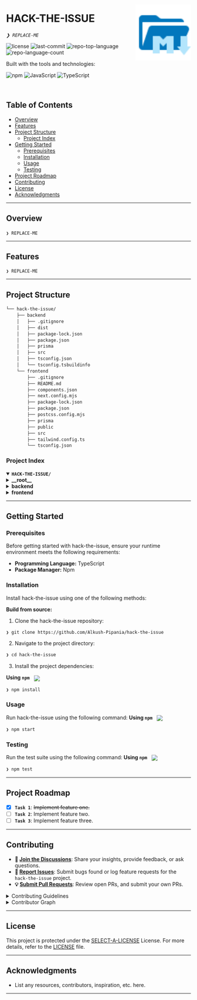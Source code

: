 <div align="left" style="position: relative;">
<img src="https://raw.githubusercontent.com/PKief/vscode-material-icon-theme/ec559a9f6bfd399b82bb44393651661b08aaf7ba/icons/folder-markdown-open.svg" align="right" width="30%" style="margin: -20px 0 0 20px;">
<h1>HACK-THE-ISSUE</h1>
<p align="left">
	<em><code>❯ REPLACE-ME</code></em>
</p>
<p align="left">
	<img src="https://img.shields.io/github/license/Alkush-Pipania/hack-the-issue?style=flat&logo=opensourceinitiative&logoColor=white&color=0080ff" alt="license">
	<img src="https://img.shields.io/github/last-commit/Alkush-Pipania/hack-the-issue?style=flat&logo=git&logoColor=white&color=0080ff" alt="last-commit">
	<img src="https://img.shields.io/github/languages/top/Alkush-Pipania/hack-the-issue?style=flat&color=0080ff" alt="repo-top-language">
	<img src="https://img.shields.io/github/languages/count/Alkush-Pipania/hack-the-issue?style=flat&color=0080ff" alt="repo-language-count">
</p>
<p align="left">Built with the tools and technologies:</p>
<p align="left">
	<img src="https://img.shields.io/badge/npm-CB3837.svg?style=flat&logo=npm&logoColor=white" alt="npm">
	<img src="https://img.shields.io/badge/JavaScript-F7DF1E.svg?style=flat&logo=JavaScript&logoColor=black" alt="JavaScript">
	<img src="https://img.shields.io/badge/TypeScript-3178C6.svg?style=flat&logo=TypeScript&logoColor=white" alt="TypeScript">
</p>
</div>
<br clear="right">

##  Table of Contents

- [ Overview](#-overview)
- [ Features](#-features)
- [ Project Structure](#-project-structure)
  - [ Project Index](#-project-index)
- [ Getting Started](#-getting-started)
  - [ Prerequisites](#-prerequisites)
  - [ Installation](#-installation)
  - [ Usage](#-usage)
  - [ Testing](#-testing)
- [ Project Roadmap](#-project-roadmap)
- [ Contributing](#-contributing)
- [ License](#-license)
- [ Acknowledgments](#-acknowledgments)

---

##  Overview

<code>❯ REPLACE-ME</code>

---

##  Features

<code>❯ REPLACE-ME</code>

---

##  Project Structure

```sh
└── hack-the-issue/
    ├── backend
    │   ├── .gitignore
    │   ├── dist
    │   ├── package-lock.json
    │   ├── package.json
    │   ├── prisma
    │   ├── src
    │   ├── tsconfig.json
    │   └── tsconfig.tsbuildinfo
    └── frontend
        ├── .gitignore
        ├── README.md
        ├── components.json
        ├── next.config.mjs
        ├── package-lock.json
        ├── package.json
        ├── postcss.config.mjs
        ├── prisma
        ├── public
        ├── src
        ├── tailwind.config.ts
        └── tsconfig.json
```


###  Project Index
<details open>
	<summary><b><code>HACK-THE-ISSUE/</code></b></summary>
	<details> <!-- __root__ Submodule -->
		<summary><b>__root__</b></summary>
		<blockquote>
			<table>
			</table>
		</blockquote>
	</details>
	<details> <!-- backend Submodule -->
		<summary><b>backend</b></summary>
		<blockquote>
			<table>
			<tr>
				<td><b><a href='https://github.com/Alkush-Pipania/hack-the-issue/blob/master/backend/package-lock.json'>package-lock.json</a></b></td>
				<td><code>❯ REPLACE-ME</code></td>
			</tr>
			<tr>
				<td><b><a href='https://github.com/Alkush-Pipania/hack-the-issue/blob/master/backend/tsconfig.json'>tsconfig.json</a></b></td>
				<td><code>❯ REPLACE-ME</code></td>
			</tr>
			<tr>
				<td><b><a href='https://github.com/Alkush-Pipania/hack-the-issue/blob/master/backend/package.json'>package.json</a></b></td>
				<td><code>❯ REPLACE-ME</code></td>
			</tr>
			<tr>
				<td><b><a href='https://github.com/Alkush-Pipania/hack-the-issue/blob/master/backend/tsconfig.tsbuildinfo'>tsconfig.tsbuildinfo</a></b></td>
				<td><code>❯ REPLACE-ME</code></td>
			</tr>
			</table>
			<details>
				<summary><b>src</b></summary>
				<blockquote>
					<table>
					<tr>
						<td><b><a href='https://github.com/Alkush-Pipania/hack-the-issue/blob/master/backend/src/index.ts'>index.ts</a></b></td>
						<td><code>❯ REPLACE-ME</code></td>
					</tr>
					</table>
					<details>
						<summary><b>types</b></summary>
						<blockquote>
							<table>
							<tr>
								<td><b><a href='https://github.com/Alkush-Pipania/hack-the-issue/blob/master/backend/src/types/zod.ts'>zod.ts</a></b></td>
								<td><code>❯ REPLACE-ME</code></td>
							</tr>
							</table>
						</blockquote>
					</details>
					<details>
						<summary><b>lib</b></summary>
						<blockquote>
							<table>
							<tr>
								<td><b><a href='https://github.com/Alkush-Pipania/hack-the-issue/blob/master/backend/src/lib/prisma.ts'>prisma.ts</a></b></td>
								<td><code>❯ REPLACE-ME</code></td>
							</tr>
							</table>
						</blockquote>
					</details>
					<details>
						<summary><b>auth</b></summary>
						<blockquote>
							<table>
							<tr>
								<td><b><a href='https://github.com/Alkush-Pipania/hack-the-issue/blob/master/backend/src/auth/authentication.ts'>authentication.ts</a></b></td>
								<td><code>❯ REPLACE-ME</code></td>
							</tr>
							</table>
						</blockquote>
					</details>
					<details>
						<summary><b>routes</b></summary>
						<blockquote>
							<table>
							<tr>
								<td><b><a href='https://github.com/Alkush-Pipania/hack-the-issue/blob/master/backend/src/routes/SearchBooks.ts'>SearchBooks.ts</a></b></td>
								<td><code>❯ REPLACE-ME</code></td>
							</tr>
							<tr>
								<td><b><a href='https://github.com/Alkush-Pipania/hack-the-issue/blob/master/backend/src/routes/IssueBook.ts'>IssueBook.ts</a></b></td>
								<td><code>❯ REPLACE-ME</code></td>
							</tr>
							<tr>
								<td><b><a href='https://github.com/Alkush-Pipania/hack-the-issue/blob/master/backend/src/routes/chat.ts'>chat.ts</a></b></td>
								<td><code>❯ REPLACE-ME</code></td>
							</tr>
							<tr>
								<td><b><a href='https://github.com/Alkush-Pipania/hack-the-issue/blob/master/backend/src/routes/userdetails.ts'>userdetails.ts</a></b></td>
								<td><code>❯ REPLACE-ME</code></td>
							</tr>
							<tr>
								<td><b><a href='https://github.com/Alkush-Pipania/hack-the-issue/blob/master/backend/src/routes/overview.ts'>overview.ts</a></b></td>
								<td><code>❯ REPLACE-ME</code></td>
							</tr>
							<tr>
								<td><b><a href='https://github.com/Alkush-Pipania/hack-the-issue/blob/master/backend/src/routes/addBooks.ts'>addBooks.ts</a></b></td>
								<td><code>❯ REPLACE-ME</code></td>
							</tr>
							</table>
							<details>
								<summary><b>admin</b></summary>
								<blockquote>
									<table>
									<tr>
										<td><b><a href='https://github.com/Alkush-Pipania/hack-the-issue/blob/master/backend/src/routes/admin/signin.ts'>signin.ts</a></b></td>
										<td><code>❯ REPLACE-ME</code></td>
									</tr>
									<tr>
										<td><b><a href='https://github.com/Alkush-Pipania/hack-the-issue/blob/master/backend/src/routes/admin/addStaff.ts'>addStaff.ts</a></b></td>
										<td><code>❯ REPLACE-ME</code></td>
									</tr>
									</table>
								</blockquote>
							</details>
						</blockquote>
					</details>
					<details>
						<summary><b>services</b></summary>
						<blockquote>
							<table>
							<tr>
								<td><b><a href='https://github.com/Alkush-Pipania/hack-the-issue/blob/master/backend/src/services/service.addBook.ts'>service.addBook.ts</a></b></td>
								<td><code>❯ REPLACE-ME</code></td>
							</tr>
							<tr>
								<td><b><a href='https://github.com/Alkush-Pipania/hack-the-issue/blob/master/backend/src/services/helper.ts'>helper.ts</a></b></td>
								<td><code>❯ REPLACE-ME</code></td>
							</tr>
							<tr>
								<td><b><a href='https://github.com/Alkush-Pipania/hack-the-issue/blob/master/backend/src/services/chatbot-service.ts'>chatbot-service.ts</a></b></td>
								<td><code>❯ REPLACE-ME</code></td>
							</tr>
							</table>
						</blockquote>
					</details>
					<details>
						<summary><b>environment</b></summary>
						<blockquote>
							<table>
							<tr>
								<td><b><a href='https://github.com/Alkush-Pipania/hack-the-issue/blob/master/backend/src/environment/model.ts'>model.ts</a></b></td>
								<td><code>❯ REPLACE-ME</code></td>
							</tr>
							<tr>
								<td><b><a href='https://github.com/Alkush-Pipania/hack-the-issue/blob/master/backend/src/environment/chatmodel.ts'>chatmodel.ts</a></b></td>
								<td><code>❯ REPLACE-ME</code></td>
							</tr>
							</table>
						</blockquote>
					</details>
				</blockquote>
			</details>
			<details>
				<summary><b>prisma</b></summary>
				<blockquote>
					<table>
					<tr>
						<td><b><a href='https://github.com/Alkush-Pipania/hack-the-issue/blob/master/backend/prisma/schema.prisma'>schema.prisma</a></b></td>
						<td><code>❯ REPLACE-ME</code></td>
					</tr>
					</table>
				</blockquote>
			</details>
		</blockquote>
	</details>
	<details> <!-- frontend Submodule -->
		<summary><b>frontend</b></summary>
		<blockquote>
			<table>
			<tr>
				<td><b><a href='https://github.com/Alkush-Pipania/hack-the-issue/blob/master/frontend/next.config.mjs'>next.config.mjs</a></b></td>
				<td><code>❯ REPLACE-ME</code></td>
			</tr>
			<tr>
				<td><b><a href='https://github.com/Alkush-Pipania/hack-the-issue/blob/master/frontend/package-lock.json'>package-lock.json</a></b></td>
				<td><code>❯ REPLACE-ME</code></td>
			</tr>
			<tr>
				<td><b><a href='https://github.com/Alkush-Pipania/hack-the-issue/blob/master/frontend/tsconfig.json'>tsconfig.json</a></b></td>
				<td><code>❯ REPLACE-ME</code></td>
			</tr>
			<tr>
				<td><b><a href='https://github.com/Alkush-Pipania/hack-the-issue/blob/master/frontend/postcss.config.mjs'>postcss.config.mjs</a></b></td>
				<td><code>❯ REPLACE-ME</code></td>
			</tr>
			<tr>
				<td><b><a href='https://github.com/Alkush-Pipania/hack-the-issue/blob/master/frontend/package.json'>package.json</a></b></td>
				<td><code>❯ REPLACE-ME</code></td>
			</tr>
			<tr>
				<td><b><a href='https://github.com/Alkush-Pipania/hack-the-issue/blob/master/frontend/components.json'>components.json</a></b></td>
				<td><code>❯ REPLACE-ME</code></td>
			</tr>
			<tr>
				<td><b><a href='https://github.com/Alkush-Pipania/hack-the-issue/blob/master/frontend/tailwind.config.ts'>tailwind.config.ts</a></b></td>
				<td><code>❯ REPLACE-ME</code></td>
			</tr>
			</table>
			<details>
				<summary><b>src</b></summary>
				<blockquote>
					<details>
						<summary><b>lib</b></summary>
						<blockquote>
							<table>
							<tr>
								<td><b><a href='https://github.com/Alkush-Pipania/hack-the-issue/blob/master/frontend/src/lib/utils.ts'>utils.ts</a></b></td>
								<td><code>❯ REPLACE-ME</code></td>
							</tr>
							<tr>
								<td><b><a href='https://github.com/Alkush-Pipania/hack-the-issue/blob/master/frontend/src/lib/prisma.ts'>prisma.ts</a></b></td>
								<td><code>❯ REPLACE-ME</code></td>
							</tr>
							</table>
							<details>
								<summary><b>store</b></summary>
								<blockquote>
									<table>
									<tr>
										<td><b><a href='https://github.com/Alkush-Pipania/hack-the-issue/blob/master/frontend/src/lib/store/chat.ts'>chat.ts</a></b></td>
										<td><code>❯ REPLACE-ME</code></td>
									</tr>
									</table>
								</blockquote>
							</details>
						</blockquote>
					</details>
					<details>
						<summary><b>components</b></summary>
						<blockquote>
							<details>
								<summary><b>chatbot</b></summary>
								<blockquote>
									<table>
									<tr>
										<td><b><a href='https://github.com/Alkush-Pipania/hack-the-issue/blob/master/frontend/src/components/chatbot/StructuredResponse.tsx'>StructuredResponse.tsx</a></b></td>
										<td><code>❯ REPLACE-ME</code></td>
									</tr>
									<tr>
										<td><b><a href='https://github.com/Alkush-Pipania/hack-the-issue/blob/master/frontend/src/components/chatbot/Chatcomponent.tsx'>Chatcomponent.tsx</a></b></td>
										<td><code>❯ REPLACE-ME</code></td>
									</tr>
									<tr>
										<td><b><a href='https://github.com/Alkush-Pipania/hack-the-issue/blob/master/frontend/src/components/chatbot/MessageItem.tsx'>MessageItem.tsx</a></b></td>
										<td><code>❯ REPLACE-ME</code></td>
									</tr>
									<tr>
										<td><b><a href='https://github.com/Alkush-Pipania/hack-the-issue/blob/master/frontend/src/components/chatbot/LoadingMessage.tsx'>LoadingMessage.tsx</a></b></td>
										<td><code>❯ REPLACE-ME</code></td>
									</tr>
									<tr>
										<td><b><a href='https://github.com/Alkush-Pipania/hack-the-issue/blob/master/frontend/src/components/chatbot/Input-Box.tsx'>Input-Box.tsx</a></b></td>
										<td><code>❯ REPLACE-ME</code></td>
									</tr>
									<tr>
										<td><b><a href='https://github.com/Alkush-Pipania/hack-the-issue/blob/master/frontend/src/components/chatbot/ScrollButton.tsx'>ScrollButton.tsx</a></b></td>
										<td><code>❯ REPLACE-ME</code></td>
									</tr>
									</table>
								</blockquote>
							</details>
							<details>
								<summary><b>books</b></summary>
								<blockquote>
									<table>
									<tr>
										<td><b><a href='https://github.com/Alkush-Pipania/hack-the-issue/blob/master/frontend/src/components/books/BookForm.tsx'>BookForm.tsx</a></b></td>
										<td><code>❯ REPLACE-ME</code></td>
									</tr>
									</table>
									<details>
										<summary><b>table</b></summary>
										<blockquote>
											<table>
											<tr>
												<td><b><a href='https://github.com/Alkush-Pipania/hack-the-issue/blob/master/frontend/src/components/books/table/BookSearchTable.tsx'>BookSearchTable.tsx</a></b></td>
												<td><code>❯ REPLACE-ME</code></td>
											</tr>
											</table>
										</blockquote>
									</details>
								</blockquote>
							</details>
							<details>
								<summary><b>dashboard</b></summary>
								<blockquote>
									<table>
									<tr>
										<td><b><a href='https://github.com/Alkush-Pipania/hack-the-issue/blob/master/frontend/src/components/dashboard/mockdata.ts'>mockdata.ts</a></b></td>
										<td><code>❯ REPLACE-ME</code></td>
									</tr>
									<tr>
										<td><b><a href='https://github.com/Alkush-Pipania/hack-the-issue/blob/master/frontend/src/components/dashboard/UserStatusCard.tsx'>UserStatusCard.tsx</a></b></td>
										<td><code>❯ REPLACE-ME</code></td>
									</tr>
									<tr>
										<td><b><a href='https://github.com/Alkush-Pipania/hack-the-issue/blob/master/frontend/src/components/dashboard/DashboardStatus.tsx'>DashboardStatus.tsx</a></b></td>
										<td><code>❯ REPLACE-ME</code></td>
									</tr>
									</table>
								</blockquote>
							</details>
							<details>
								<summary><b>issuebooks</b></summary>
								<blockquote>
									<table>
									<tr>
										<td><b><a href='https://github.com/Alkush-Pipania/hack-the-issue/blob/master/frontend/src/components/issuebooks/IssueBookForm.tsx'>IssueBookForm.tsx</a></b></td>
										<td><code>❯ REPLACE-ME</code></td>
									</tr>
									</table>
								</blockquote>
							</details>
							<details>
								<summary><b>admin</b></summary>
								<blockquote>
									<table>
									<tr>
										<td><b><a href='https://github.com/Alkush-Pipania/hack-the-issue/blob/master/frontend/src/components/admin/AppSidebar.tsx'>AppSidebar.tsx</a></b></td>
										<td><code>❯ REPLACE-ME</code></td>
									</tr>
									<tr>
										<td><b><a href='https://github.com/Alkush-Pipania/hack-the-issue/blob/master/frontend/src/components/admin/Navbar.tsx'>Navbar.tsx</a></b></td>
										<td><code>❯ REPLACE-ME</code></td>
									</tr>
									<tr>
										<td><b><a href='https://github.com/Alkush-Pipania/hack-the-issue/blob/master/frontend/src/components/admin/AdminPanel.tsx'>AdminPanel.tsx</a></b></td>
										<td><code>❯ REPLACE-ME</code></td>
									</tr>
									</table>
								</blockquote>
							</details>
							<details>
								<summary><b>ui</b></summary>
								<blockquote>
									<table>
									<tr>
										<td><b><a href='https://github.com/Alkush-Pipania/hack-the-issue/blob/master/frontend/src/components/ui/context-menu.tsx'>context-menu.tsx</a></b></td>
										<td><code>❯ REPLACE-ME</code></td>
									</tr>
									<tr>
										<td><b><a href='https://github.com/Alkush-Pipania/hack-the-issue/blob/master/frontend/src/components/ui/accordion.tsx'>accordion.tsx</a></b></td>
										<td><code>❯ REPLACE-ME</code></td>
									</tr>
									<tr>
										<td><b><a href='https://github.com/Alkush-Pipania/hack-the-issue/blob/master/frontend/src/components/ui/alert-dialog.tsx'>alert-dialog.tsx</a></b></td>
										<td><code>❯ REPLACE-ME</code></td>
									</tr>
									<tr>
										<td><b><a href='https://github.com/Alkush-Pipania/hack-the-issue/blob/master/frontend/src/components/ui/radio-group.tsx'>radio-group.tsx</a></b></td>
										<td><code>❯ REPLACE-ME</code></td>
									</tr>
									<tr>
										<td><b><a href='https://github.com/Alkush-Pipania/hack-the-issue/blob/master/frontend/src/components/ui/checkbox.tsx'>checkbox.tsx</a></b></td>
										<td><code>❯ REPLACE-ME</code></td>
									</tr>
									<tr>
										<td><b><a href='https://github.com/Alkush-Pipania/hack-the-issue/blob/master/frontend/src/components/ui/input-otp.tsx'>input-otp.tsx</a></b></td>
										<td><code>❯ REPLACE-ME</code></td>
									</tr>
									<tr>
										<td><b><a href='https://github.com/Alkush-Pipania/hack-the-issue/blob/master/frontend/src/components/ui/sheet.tsx'>sheet.tsx</a></b></td>
										<td><code>❯ REPLACE-ME</code></td>
									</tr>
									<tr>
										<td><b><a href='https://github.com/Alkush-Pipania/hack-the-issue/blob/master/frontend/src/components/ui/progress.tsx'>progress.tsx</a></b></td>
										<td><code>❯ REPLACE-ME</code></td>
									</tr>
									<tr>
										<td><b><a href='https://github.com/Alkush-Pipania/hack-the-issue/blob/master/frontend/src/components/ui/badge.tsx'>badge.tsx</a></b></td>
										<td><code>❯ REPLACE-ME</code></td>
									</tr>
									<tr>
										<td><b><a href='https://github.com/Alkush-Pipania/hack-the-issue/blob/master/frontend/src/components/ui/breadcrumb.tsx'>breadcrumb.tsx</a></b></td>
										<td><code>❯ REPLACE-ME</code></td>
									</tr>
									<tr>
										<td><b><a href='https://github.com/Alkush-Pipania/hack-the-issue/blob/master/frontend/src/components/ui/sidebar.tsx'>sidebar.tsx</a></b></td>
										<td><code>❯ REPLACE-ME</code></td>
									</tr>
									<tr>
										<td><b><a href='https://github.com/Alkush-Pipania/hack-the-issue/blob/master/frontend/src/components/ui/pagination.tsx'>pagination.tsx</a></b></td>
										<td><code>❯ REPLACE-ME</code></td>
									</tr>
									<tr>
										<td><b><a href='https://github.com/Alkush-Pipania/hack-the-issue/blob/master/frontend/src/components/ui/label.tsx'>label.tsx</a></b></td>
										<td><code>❯ REPLACE-ME</code></td>
									</tr>
									<tr>
										<td><b><a href='https://github.com/Alkush-Pipania/hack-the-issue/blob/master/frontend/src/components/ui/scroll-area.tsx'>scroll-area.tsx</a></b></td>
										<td><code>❯ REPLACE-ME</code></td>
									</tr>
									<tr>
										<td><b><a href='https://github.com/Alkush-Pipania/hack-the-issue/blob/master/frontend/src/components/ui/input.tsx'>input.tsx</a></b></td>
										<td><code>❯ REPLACE-ME</code></td>
									</tr>
									<tr>
										<td><b><a href='https://github.com/Alkush-Pipania/hack-the-issue/blob/master/frontend/src/components/ui/textarea.tsx'>textarea.tsx</a></b></td>
										<td><code>❯ REPLACE-ME</code></td>
									</tr>
									<tr>
										<td><b><a href='https://github.com/Alkush-Pipania/hack-the-issue/blob/master/frontend/src/components/ui/separator.tsx'>separator.tsx</a></b></td>
										<td><code>❯ REPLACE-ME</code></td>
									</tr>
									<tr>
										<td><b><a href='https://github.com/Alkush-Pipania/hack-the-issue/blob/master/frontend/src/components/ui/toggle-group.tsx'>toggle-group.tsx</a></b></td>
										<td><code>❯ REPLACE-ME</code></td>
									</tr>
									<tr>
										<td><b><a href='https://github.com/Alkush-Pipania/hack-the-issue/blob/master/frontend/src/components/ui/command.tsx'>command.tsx</a></b></td>
										<td><code>❯ REPLACE-ME</code></td>
									</tr>
									<tr>
										<td><b><a href='https://github.com/Alkush-Pipania/hack-the-issue/blob/master/frontend/src/components/ui/popover.tsx'>popover.tsx</a></b></td>
										<td><code>❯ REPLACE-ME</code></td>
									</tr>
									<tr>
										<td><b><a href='https://github.com/Alkush-Pipania/hack-the-issue/blob/master/frontend/src/components/ui/slider.tsx'>slider.tsx</a></b></td>
										<td><code>❯ REPLACE-ME</code></td>
									</tr>
									<tr>
										<td><b><a href='https://github.com/Alkush-Pipania/hack-the-issue/blob/master/frontend/src/components/ui/form.tsx'>form.tsx</a></b></td>
										<td><code>❯ REPLACE-ME</code></td>
									</tr>
									<tr>
										<td><b><a href='https://github.com/Alkush-Pipania/hack-the-issue/blob/master/frontend/src/components/ui/select.tsx'>select.tsx</a></b></td>
										<td><code>❯ REPLACE-ME</code></td>
									</tr>
									<tr>
										<td><b><a href='https://github.com/Alkush-Pipania/hack-the-issue/blob/master/frontend/src/components/ui/button.tsx'>button.tsx</a></b></td>
										<td><code>❯ REPLACE-ME</code></td>
									</tr>
									<tr>
										<td><b><a href='https://github.com/Alkush-Pipania/hack-the-issue/blob/master/frontend/src/components/ui/drawer.tsx'>drawer.tsx</a></b></td>
										<td><code>❯ REPLACE-ME</code></td>
									</tr>
									<tr>
										<td><b><a href='https://github.com/Alkush-Pipania/hack-the-issue/blob/master/frontend/src/components/ui/toggle.tsx'>toggle.tsx</a></b></td>
										<td><code>❯ REPLACE-ME</code></td>
									</tr>
									<tr>
										<td><b><a href='https://github.com/Alkush-Pipania/hack-the-issue/blob/master/frontend/src/components/ui/dialog.tsx'>dialog.tsx</a></b></td>
										<td><code>❯ REPLACE-ME</code></td>
									</tr>
									<tr>
										<td><b><a href='https://github.com/Alkush-Pipania/hack-the-issue/blob/master/frontend/src/components/ui/alert.tsx'>alert.tsx</a></b></td>
										<td><code>❯ REPLACE-ME</code></td>
									</tr>
									<tr>
										<td><b><a href='https://github.com/Alkush-Pipania/hack-the-issue/blob/master/frontend/src/components/ui/carousel.tsx'>carousel.tsx</a></b></td>
										<td><code>❯ REPLACE-ME</code></td>
									</tr>
									<tr>
										<td><b><a href='https://github.com/Alkush-Pipania/hack-the-issue/blob/master/frontend/src/components/ui/navigation-menu.tsx'>navigation-menu.tsx</a></b></td>
										<td><code>❯ REPLACE-ME</code></td>
									</tr>
									<tr>
										<td><b><a href='https://github.com/Alkush-Pipania/hack-the-issue/blob/master/frontend/src/components/ui/table.tsx'>table.tsx</a></b></td>
										<td><code>❯ REPLACE-ME</code></td>
									</tr>
									<tr>
										<td><b><a href='https://github.com/Alkush-Pipania/hack-the-issue/blob/master/frontend/src/components/ui/tabs.tsx'>tabs.tsx</a></b></td>
										<td><code>❯ REPLACE-ME</code></td>
									</tr>
									<tr>
										<td><b><a href='https://github.com/Alkush-Pipania/hack-the-issue/blob/master/frontend/src/components/ui/skeleton.tsx'>skeleton.tsx</a></b></td>
										<td><code>❯ REPLACE-ME</code></td>
									</tr>
									<tr>
										<td><b><a href='https://github.com/Alkush-Pipania/hack-the-issue/blob/master/frontend/src/components/ui/switch.tsx'>switch.tsx</a></b></td>
										<td><code>❯ REPLACE-ME</code></td>
									</tr>
									<tr>
										<td><b><a href='https://github.com/Alkush-Pipania/hack-the-issue/blob/master/frontend/src/components/ui/dropdown-menu.tsx'>dropdown-menu.tsx</a></b></td>
										<td><code>❯ REPLACE-ME</code></td>
									</tr>
									<tr>
										<td><b><a href='https://github.com/Alkush-Pipania/hack-the-issue/blob/master/frontend/src/components/ui/collapsible.tsx'>collapsible.tsx</a></b></td>
										<td><code>❯ REPLACE-ME</code></td>
									</tr>
									<tr>
										<td><b><a href='https://github.com/Alkush-Pipania/hack-the-issue/blob/master/frontend/src/components/ui/menubar.tsx'>menubar.tsx</a></b></td>
										<td><code>❯ REPLACE-ME</code></td>
									</tr>
									<tr>
										<td><b><a href='https://github.com/Alkush-Pipania/hack-the-issue/blob/master/frontend/src/components/ui/resizable.tsx'>resizable.tsx</a></b></td>
										<td><code>❯ REPLACE-ME</code></td>
									</tr>
									<tr>
										<td><b><a href='https://github.com/Alkush-Pipania/hack-the-issue/blob/master/frontend/src/components/ui/chart.tsx'>chart.tsx</a></b></td>
										<td><code>❯ REPLACE-ME</code></td>
									</tr>
									<tr>
										<td><b><a href='https://github.com/Alkush-Pipania/hack-the-issue/blob/master/frontend/src/components/ui/avatar.tsx'>avatar.tsx</a></b></td>
										<td><code>❯ REPLACE-ME</code></td>
									</tr>
									<tr>
										<td><b><a href='https://github.com/Alkush-Pipania/hack-the-issue/blob/master/frontend/src/components/ui/hover-card.tsx'>hover-card.tsx</a></b></td>
										<td><code>❯ REPLACE-ME</code></td>
									</tr>
									<tr>
										<td><b><a href='https://github.com/Alkush-Pipania/hack-the-issue/blob/master/frontend/src/components/ui/aspect-ratio.tsx'>aspect-ratio.tsx</a></b></td>
										<td><code>❯ REPLACE-ME</code></td>
									</tr>
									<tr>
										<td><b><a href='https://github.com/Alkush-Pipania/hack-the-issue/blob/master/frontend/src/components/ui/calendar.tsx'>calendar.tsx</a></b></td>
										<td><code>❯ REPLACE-ME</code></td>
									</tr>
									<tr>
										<td><b><a href='https://github.com/Alkush-Pipania/hack-the-issue/blob/master/frontend/src/components/ui/tooltip.tsx'>tooltip.tsx</a></b></td>
										<td><code>❯ REPLACE-ME</code></td>
									</tr>
									<tr>
										<td><b><a href='https://github.com/Alkush-Pipania/hack-the-issue/blob/master/frontend/src/components/ui/sonner.tsx'>sonner.tsx</a></b></td>
										<td><code>❯ REPLACE-ME</code></td>
									</tr>
									<tr>
										<td><b><a href='https://github.com/Alkush-Pipania/hack-the-issue/blob/master/frontend/src/components/ui/card.tsx'>card.tsx</a></b></td>
										<td><code>❯ REPLACE-ME</code></td>
									</tr>
									</table>
								</blockquote>
							</details>
						</blockquote>
					</details>
					<details>
						<summary><b>hooks</b></summary>
						<blockquote>
							<table>
							<tr>
								<td><b><a href='https://github.com/Alkush-Pipania/hack-the-issue/blob/master/frontend/src/hooks/use-mobile.tsx'>use-mobile.tsx</a></b></td>
								<td><code>❯ REPLACE-ME</code></td>
							</tr>
							</table>
						</blockquote>
					</details>
					<details>
						<summary><b>action</b></summary>
						<blockquote>
							<table>
							<tr>
								<td><b><a href='https://github.com/Alkush-Pipania/hack-the-issue/blob/master/frontend/src/action/db.ts'>db.ts</a></b></td>
								<td><code>❯ REPLACE-ME</code></td>
							</tr>
							</table>
						</blockquote>
					</details>
					<details>
						<summary><b>app</b></summary>
						<blockquote>
							<table>
							<tr>
								<td><b><a href='https://github.com/Alkush-Pipania/hack-the-issue/blob/master/frontend/src/app/layout.tsx'>layout.tsx</a></b></td>
								<td><code>❯ REPLACE-ME</code></td>
							</tr>
							<tr>
								<td><b><a href='https://github.com/Alkush-Pipania/hack-the-issue/blob/master/frontend/src/app/globals.css'>globals.css</a></b></td>
								<td><code>❯ REPLACE-ME</code></td>
							</tr>
							<tr>
								<td><b><a href='https://github.com/Alkush-Pipania/hack-the-issue/blob/master/frontend/src/app/page.tsx'>page.tsx</a></b></td>
								<td><code>❯ REPLACE-ME</code></td>
							</tr>
							</table>
							<details>
								<summary><b>chatbot</b></summary>
								<blockquote>
									<table>
									<tr>
										<td><b><a href='https://github.com/Alkush-Pipania/hack-the-issue/blob/master/frontend/src/app/chatbot/layout.tsx'>layout.tsx</a></b></td>
										<td><code>❯ REPLACE-ME</code></td>
									</tr>
									<tr>
										<td><b><a href='https://github.com/Alkush-Pipania/hack-the-issue/blob/master/frontend/src/app/chatbot/page.tsx'>page.tsx</a></b></td>
										<td><code>❯ REPLACE-ME</code></td>
									</tr>
									</table>
								</blockquote>
							</details>
							<details>
								<summary><b>(admin)</b></summary>
								<blockquote>
									<table>
									<tr>
										<td><b><a href='https://github.com/Alkush-Pipania/hack-the-issue/blob/master/frontend/src/app/(admin)/layout.tsx'>layout.tsx</a></b></td>
										<td><code>❯ REPLACE-ME</code></td>
									</tr>
									</table>
									<details>
										<summary><b>books</b></summary>
										<blockquote>
											<table>
											<tr>
												<td><b><a href='https://github.com/Alkush-Pipania/hack-the-issue/blob/master/frontend/src/app/(admin)/books/page.tsx'>page.tsx</a></b></td>
												<td><code>❯ REPLACE-ME</code></td>
											</tr>
											</table>
										</blockquote>
									</details>
									<details>
										<summary><b>dashboard</b></summary>
										<blockquote>
											<table>
											<tr>
												<td><b><a href='https://github.com/Alkush-Pipania/hack-the-issue/blob/master/frontend/src/app/(admin)/dashboard/page.tsx'>page.tsx</a></b></td>
												<td><code>❯ REPLACE-ME</code></td>
											</tr>
											</table>
										</blockquote>
									</details>
									<details>
										<summary><b>issuebooks</b></summary>
										<blockquote>
											<table>
											<tr>
												<td><b><a href='https://github.com/Alkush-Pipania/hack-the-issue/blob/master/frontend/src/app/(admin)/issuebooks/page.tsx'>page.tsx</a></b></td>
												<td><code>❯ REPLACE-ME</code></td>
											</tr>
											</table>
										</blockquote>
									</details>
								</blockquote>
							</details>
							<details>
								<summary><b>signin</b></summary>
								<blockquote>
									<table>
									<tr>
										<td><b><a href='https://github.com/Alkush-Pipania/hack-the-issue/blob/master/frontend/src/app/signin/page.tsx'>page.tsx</a></b></td>
										<td><code>❯ REPLACE-ME</code></td>
									</tr>
									</table>
								</blockquote>
							</details>
						</blockquote>
					</details>
				</blockquote>
			</details>
			<details>
				<summary><b>prisma</b></summary>
				<blockquote>
					<table>
					<tr>
						<td><b><a href='https://github.com/Alkush-Pipania/hack-the-issue/blob/master/frontend/prisma/schema.prisma'>schema.prisma</a></b></td>
						<td><code>❯ REPLACE-ME</code></td>
					</tr>
					</table>
					<details>
						<summary><b>migrations</b></summary>
						<blockquote>
							<table>
							<tr>
								<td><b><a href='https://github.com/Alkush-Pipania/hack-the-issue/blob/master/frontend/prisma/migrations/migration_lock.toml'>migration_lock.toml</a></b></td>
								<td><code>❯ REPLACE-ME</code></td>
							</tr>
							</table>
							<details>
								<summary><b>20250513130119_initial</b></summary>
								<blockquote>
									<table>
									<tr>
										<td><b><a href='https://github.com/Alkush-Pipania/hack-the-issue/blob/master/frontend/prisma/migrations/20250513130119_initial/migration.sql'>migration.sql</a></b></td>
										<td><code>❯ REPLACE-ME</code></td>
									</tr>
									</table>
								</blockquote>
							</details>
						</blockquote>
					</details>
				</blockquote>
			</details>
		</blockquote>
	</details>
</details>

---
##  Getting Started

###  Prerequisites

Before getting started with hack-the-issue, ensure your runtime environment meets the following requirements:

- **Programming Language:** TypeScript
- **Package Manager:** Npm


###  Installation

Install hack-the-issue using one of the following methods:

**Build from source:**

1. Clone the hack-the-issue repository:
```sh
❯ git clone https://github.com/Alkush-Pipania/hack-the-issue
```

2. Navigate to the project directory:
```sh
❯ cd hack-the-issue
```

3. Install the project dependencies:


**Using `npm`** &nbsp; [<img align="center" src="https://img.shields.io/badge/npm-CB3837.svg?style={badge_style}&logo=npm&logoColor=white" />](https://www.npmjs.com/)

```sh
❯ npm install
```




###  Usage
Run hack-the-issue using the following command:
**Using `npm`** &nbsp; [<img align="center" src="https://img.shields.io/badge/npm-CB3837.svg?style={badge_style}&logo=npm&logoColor=white" />](https://www.npmjs.com/)

```sh
❯ npm start
```


###  Testing
Run the test suite using the following command:
**Using `npm`** &nbsp; [<img align="center" src="https://img.shields.io/badge/npm-CB3837.svg?style={badge_style}&logo=npm&logoColor=white" />](https://www.npmjs.com/)

```sh
❯ npm test
```


---
##  Project Roadmap

- [X] **`Task 1`**: <strike>Implement feature one.</strike>
- [ ] **`Task 2`**: Implement feature two.
- [ ] **`Task 3`**: Implement feature three.

---

##  Contributing

- **💬 [Join the Discussions](https://github.com/Alkush-Pipania/hack-the-issue/discussions)**: Share your insights, provide feedback, or ask questions.
- **🐛 [Report Issues](https://github.com/Alkush-Pipania/hack-the-issue/issues)**: Submit bugs found or log feature requests for the `hack-the-issue` project.
- **💡 [Submit Pull Requests](https://github.com/Alkush-Pipania/hack-the-issue/blob/main/CONTRIBUTING.md)**: Review open PRs, and submit your own PRs.

<details closed>
<summary>Contributing Guidelines</summary>

1. **Fork the Repository**: Start by forking the project repository to your github account.
2. **Clone Locally**: Clone the forked repository to your local machine using a git client.
   ```sh
   git clone https://github.com/Alkush-Pipania/hack-the-issue
   ```
3. **Create a New Branch**: Always work on a new branch, giving it a descriptive name.
   ```sh
   git checkout -b new-feature-x
   ```
4. **Make Your Changes**: Develop and test your changes locally.
5. **Commit Your Changes**: Commit with a clear message describing your updates.
   ```sh
   git commit -m 'Implemented new feature x.'
   ```
6. **Push to github**: Push the changes to your forked repository.
   ```sh
   git push origin new-feature-x
   ```
7. **Submit a Pull Request**: Create a PR against the original project repository. Clearly describe the changes and their motivations.
8. **Review**: Once your PR is reviewed and approved, it will be merged into the main branch. Congratulations on your contribution!
</details>

<details closed>
<summary>Contributor Graph</summary>
<br>
<p align="left">
   <a href="https://github.com{/Alkush-Pipania/hack-the-issue/}graphs/contributors">
      <img src="https://contrib.rocks/image?repo=Alkush-Pipania/hack-the-issue">
   </a>
</p>
</details>

---

##  License

This project is protected under the [SELECT-A-LICENSE](https://choosealicense.com/licenses) License. For more details, refer to the [LICENSE](https://choosealicense.com/licenses/) file.

---

##  Acknowledgments

- List any resources, contributors, inspiration, etc. here.

---
